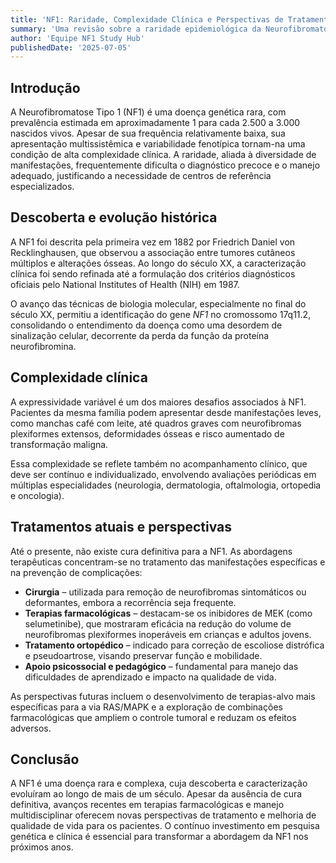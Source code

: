 ```yaml
---
title: 'NF1: Raridade, Complexidade Clínica e Perspectivas de Tratamento'
summary: 'Uma revisão sobre a raridade epidemiológica da Neurofibromatose Tipo 1, os desafios clínicos decorrentes de sua complexidade, a história de sua descoberta e as opções terapêuticas atualmente disponíveis.'
author: 'Equipe NF1 Study Hub'
publishedDate: '2025-07-05'
---
```


## Introdução

A Neurofibromatose Tipo 1 (NF1) é uma doença genética rara, com prevalência estimada em aproximadamente 1 para cada 2.500 a 3.000 nascidos vivos. Apesar de sua frequência relativamente baixa, sua apresentação multissistêmica e variabilidade fenotípica tornam-na uma condição de alta complexidade clínica. A raridade, aliada à diversidade de manifestações, frequentemente dificulta o diagnóstico precoce e o manejo adequado, justificando a necessidade de centros de referência especializados.  

## Descoberta e evolução histórica

A NF1 foi descrita pela primeira vez em 1882 por Friedrich Daniel von Recklinghausen, que observou a associação entre tumores cutâneos múltiplos e alterações ósseas. Ao longo do século XX, a caracterização clínica foi sendo refinada até a formulação dos critérios diagnósticos oficiais pelo National Institutes of Health (NIH) em 1987.  

O avanço das técnicas de biologia molecular, especialmente no final do século XX, permitiu a identificação do gene *NF1* no cromossomo 17q11.2, consolidando o entendimento da doença como uma desordem de sinalização celular, decorrente da perda da função da proteína neurofibromina.  

## Complexidade clínica

A expressividade variável é um dos maiores desafios associados à NF1. Pacientes da mesma família podem apresentar desde manifestações leves, como manchas café com leite, até quadros graves com neurofibromas plexiformes extensos, deformidades ósseas e risco aumentado de transformação maligna.  

Essa complexidade se reflete também no acompanhamento clínico, que deve ser contínuo e individualizado, envolvendo avaliações periódicas em múltiplas especialidades (neurologia, dermatologia, oftalmologia, ortopedia e oncologia).  

## Tratamentos atuais e perspectivas

Até o presente, não existe cura definitiva para a NF1. As abordagens terapêuticas concentram-se no tratamento das manifestações específicas e na prevenção de complicações:  

- **Cirurgia** – utilizada para remoção de neurofibromas sintomáticos ou deformantes, embora a recorrência seja frequente.  
- **Terapias farmacológicas** – destacam-se os inibidores de MEK (como selumetinibe), que mostraram eficácia na redução do volume de neurofibromas plexiformes inoperáveis em crianças e adultos jovens.  
- **Tratamento ortopédico** – indicado para correção de escoliose distrófica e pseudoartrose, visando preservar função e mobilidade.  
- **Apoio psicossocial e pedagógico** – fundamental para manejo das dificuldades de aprendizado e impacto na qualidade de vida.  

As perspectivas futuras incluem o desenvolvimento de terapias-alvo mais específicas para a via RAS/MAPK e a exploração de combinações farmacológicas que ampliem o controle tumoral e reduzam os efeitos adversos.  

## Conclusão

A NF1 é uma doença rara e complexa, cuja descoberta e caracterização evoluíram ao longo de mais de um século. Apesar da ausência de cura definitiva, avanços recentes em terapias farmacológicas e manejo multidisciplinar oferecem novas perspectivas de tratamento e melhoria de qualidade de vida para os pacientes. O contínuo investimento em pesquisa genética e clínica é essencial para transformar a abordagem da NF1 nos próximos anos.  
